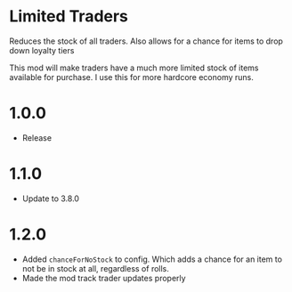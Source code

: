 # Limited Traders
Reduces the stock of all traders. Also allows for a chance for items to drop down loyalty tiers

This mod will make traders have a much more limited stock of items available for purchase. I use this for more hardcore economy runs.

# 1.0.0
- Release

# 1.1.0
- Update to 3.8.0

# 1.2.0
- Added ``chanceForNoStock`` to config. Which adds a chance for an item to not be in stock at all, regardless of rolls.
- Made the mod track trader updates properly